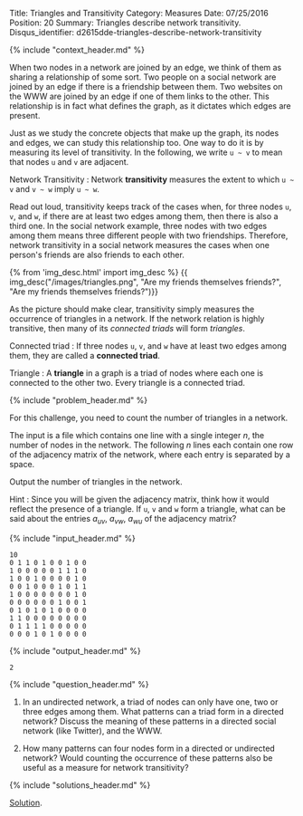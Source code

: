 Title: Triangles and Transitivity
Category: Measures
Date: 07/25/2016
Position: 20
Summary: Triangles describe network transitivity.
Disqus_identifier: d2615dde-triangles-describe-network-transitivity


{% include "context_header.md" %}

When two nodes in a network are joined by an edge, we think of them as
sharing a relationship of some sort. Two people on a social network are
joined by an edge if there is a friendship between them. Two websites on
the WWW are joined by an edge if one of them links to the other. This
relationship is in fact what defines the graph, as it dictates which edges
are present.

Just as we study the concrete objects that make up the graph, its nodes and
edges, we can study this relationship too. One way to do it is by measuring
its level of transitivity. In the following, we write `u ~ v` to mean that
nodes `u` and `v` are adjacent.

Network Transitivity[](#network-transitivity)
: Network **transitivity** measures the extent to which `u ~ v` and `v ~ w`
imply `u ~ w`.

Read out loud, transitivity keeps track of the cases when, for three nodes
`u`, `v`, and `w`, if there are at least two edges among them, then there
is also a third one. In the social network example, three nodes with two
edges among them means three different people with two
friendships. Therefore, network transitivity in a social network measures
the cases when one person's friends are also friends to each other.

{% from 'img_desc.html' import img_desc %}
{{ img_desc("/images/triangles.png",
            "Are my friends themselves friends?",
            "Are my friends themselves friends?")}}

As the picture should make clear, transitivity simply measures the
occurrence of triangles in a network. If the network relation is highly
transitive, then many of its *connected triads* will form *triangles*.

Connected triad[](#connected-triad)
: If three nodes `u`, `v`, and `w` have at least two edges among them, they
are called a **connected triad**.

Triangle[](#triangle)
: A **triangle** in a graph is a triad of nodes where each one is
connected to the other two. Every triangle is a connected triad.


{% include "problem_header.md" %}

For this challenge, you need to count the number of triangles in a network.

The input is a file which contains one line with a single integer $n$, the
number of nodes in the network. The following $n$ lines each contain one
row of the adjacency matrix of the network, where each entry is separated
by a space.

Output the number of triangles in the network.

Hint
: Since you will be given the adjacency matrix, think how it would reflect
the presence of a triangle. If `u`, `v` and `w` form a triangle, what can
be said about the entries $a_{uv}$, $a_{vw}$, $a_{wu}$ of the adjacency
matrix?


{% include "input_header.md" %}

```
10
0 1 1 0 1 0 0 1 0 0
1 0 0 0 0 0 1 1 1 0
1 0 0 1 0 0 0 0 1 0
0 0 1 0 0 0 1 0 1 1
1 0 0 0 0 0 0 0 1 0
0 0 0 0 0 0 1 0 0 1
0 1 0 1 0 1 0 0 0 0
1 1 0 0 0 0 0 0 0 0
0 1 1 1 1 0 0 0 0 0
0 0 0 1 0 1 0 0 0 0
```

{% include "output_header.md" %}

```
2
```


{% include "question_header.md" %}

1. In an undirected network, a triad of nodes can only have one, two or
   three edges among them. What patterns can a triad form in a directed
   network? Discuss the meaning of these patterns in a directed social
   network (like Twitter), and the WWW.

2. How many patterns can four nodes form in a directed or undirected
   network? Would counting the occurrence of these patterns also be useful
   as a measure for network transitivity?


{% include "solutions_header.md" %}

[Solution](https://github.com/leotrs/erdos/blob/master/solutions/measures/triangles.py).
